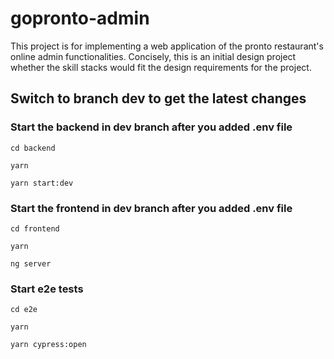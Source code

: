 # gopronto-admin
This project is for implementing a web application of the pronto restaurant's online admin functionalities. Concisely, this is an initial design project whether the skill stacks would fit the design requirements for the project. 


## Switch to branch dev to get the latest changes



### Start the backend in dev branch after you added .env file

`cd backend`

`yarn`

`yarn start:dev`



### Start the frontend in dev branch after you added .env file

`cd frontend`

`yarn`

`ng server`



### Start e2e tests
`cd e2e`

`yarn`

`yarn cypress:open`

